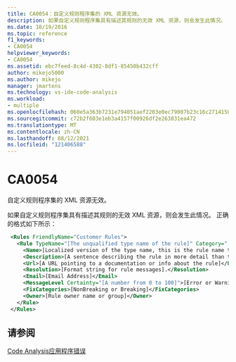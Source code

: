 ```yaml
---
title: CA0054：自定义规则程序集的 XML 资源无效。
description: 如果自定义规则程序集具有描述其规则的无效 XML 资源，则会发生此情况。
ms.date: 10/19/2016
ms.topic: reference
f1_keywords:
- CA0054
helpviewer_keywords:
- CA0054
ms.assetid: ebc7feed-8c4d-4302-8df1-85450b432cff
author: mikejo5000
ms.author: mikejo
manager: jmartens
ms.technology: vs-ide-code-analysis
ms.workload:
- multiple
ms.openlocfilehash: 060e5a363b7231e794051aef2203e0ec79007b23c16c27141502964da3d9d2c8
ms.sourcegitcommit: c72b2f603e1eb3a4157f00926df2e263831ea472
ms.translationtype: MT
ms.contentlocale: zh-CN
ms.lasthandoff: 08/12/2021
ms.locfileid: "121406588"
---
```

# <a name="ca0054"></a>CA0054
自定义规则程序集的 XML 资源无效。

如果自定义规则程序集具有描述其规则的无效 XML 资源，则会发生此情况。 正确的格式如下所示：

```xml
 <Rules FriendlyName="Customer Rules">
   <Rule TypeName="[The unqualified type name of the rule]" Category="[A category name such as Customer.Usage]" CheckId="[An identifier for the rule that is at least unique within the same category]">
     <Name>[Localized version of the type name, this is the rule name that appears in the UI]</Name>
     <Description>[A sentence describing the rule in more detail than the name].</Description>
     <Url>[A URL pointing to a documentation or info about the rule]</Url>
     <Resolution>[Format string for rule messages].</Resolution>
     <Email>[Email Address]</Email>
     <MessageLevel Certainty="[A number from 0 to 100]">[Error or Warning]</MessageLevel>
     <FixCategories>[NonBreaking or Breaking]</FixCategories>
     <Owner>[Rule owner name or group]</Owner>
   </Rule>
 </Rules>
```

## <a name="see-also"></a>请参阅
[Code Analysis应用程序错误](../code-quality/code-analysis-application-errors.md)
